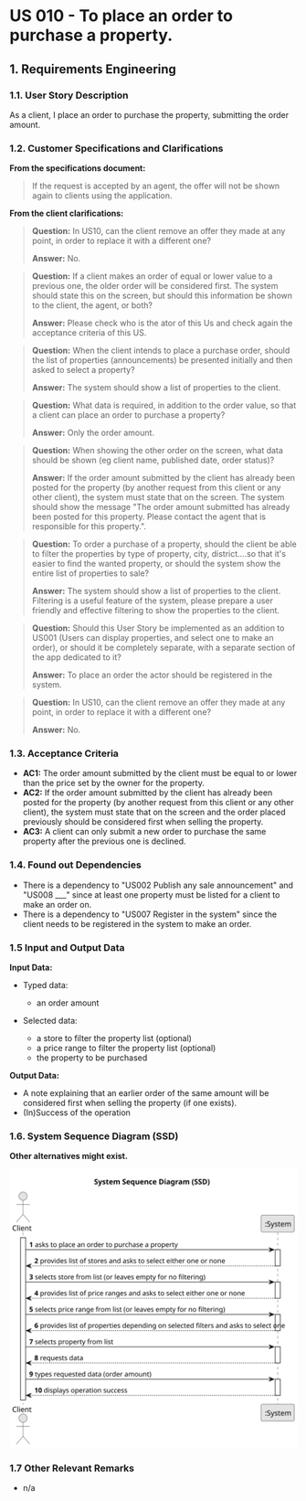 # US 010 - To place an order to purchase a property.

## 1. Requirements Engineering


### 1.1. User Story Description


As a client, I place an order to purchase the property, submitting the order amount.



### 1.2. Customer Specifications and Clarifications 


**From the specifications document:**

>	If the request is accepted by an agent, the offer will not be shown again to clients using the application. 



**From the client clarifications:**

> **Question:** In US10, can the client remove an offer they made at any point, in order to replace it with a different one?
>  
> **Answer:** No.


> **Question:** If a client makes an order of equal or lower value to a previous one, the older order will be considered first. The system should state this on the screen, but should this information be shown to the client, the agent, or both?
>  
> **Answer:** Please check who is the ator of this Us and check again the acceptance criteria of this US.

> **Question:** When the client intends to place a purchase order, should the list of properties (announcements) be presented initially and then asked to select a property?
>
> **Answer:** The system should show a list of properties to the client.

> **Question:** What data is required, in addition to the order value, so that a client can place an order to purchase a property?
> 
> **Answer:** Only the order amount.

> **Question:**  When showing the other order on the screen, what data should be shown (eg client name, published date, order status)?
>
> **Answer:** If the order amount submitted by the client has already been posted for the property (by another request from this client or any other client), the system must state that on the screen. The system should show the message "The order amount submitted has already been posted for this property. Please contact the agent that is responsible for this property.".

> **Question:** To order a purchase of a property, should the client be able to filter the properties by type of property, city, district....so that it's easier to find the wanted property, or should the system show the entire list of properties to sale?
>
> **Answer:** The system should show a list of properties to the client. Filtering is a useful feature of the system, please prepare a user friendly and effective filtering to show the properties to the client.

> **Question:** Should this User Story be implemented as an addition to US001 (Users can display properties, and select one to make an order), or should it be completely separate, with a separate section of the app dedicated to it?
> 
> **Answer:** To place an order the actor should be registered in the system.

> **Question:**  In US10, can the client remove an offer they made at any point, in order to replace it with a different one?
>
> **Answer:** No.






### 1.3. Acceptance Criteria


* **AC1:** The order amount submitted by the client must be equal to or lower than the price set by the owner for the property.
* **AC2:** If the order amount submitted by the client has already been posted for the property (by another request from this client or any other client), the system must state that on the screen and the order placed previously should be considered first when selling the property.
* **AC3:** A client can only submit a new order to purchase the same property after the previous one is declined.

### 1.4. Found out Dependencies


* There is a dependency to "US002 Publish any sale announcement" and "US008 ___" since at least one property must be listed for a client to make an order on.
* There is a dependency to "US007 Register in the system" since the client needs to be registered in the system to make an order.

### 1.5 Input and Output Data


**Input Data:**

* Typed data:
	* an order amount
	
* Selected data: 
  * a store to filter the property list (optional)
  * a price range to filter the property list (optional)
  * the property to be purchased


**Output Data:**

* A note explaining that an earlier order of the same amount will be considered first when selling the property (if one exists).
* (In)Success of the operation

### 1.6. System Sequence Diagram (SSD)

**Other alternatives might exist.**

![System Sequence Diagram - Alternative One](svg/us010-system-sequence-diagram.svg)


### 1.7 Other Relevant Remarks

* n/a